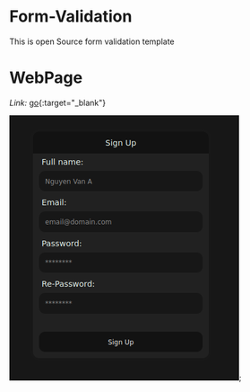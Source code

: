 # Form-Validation

This is open Source form validation template

# WebPage

*Link:* [go](https://lebakhai13.github.io/Form-Validation/ ){:target="_blank"}

![image](./assets/img/preview.png);
